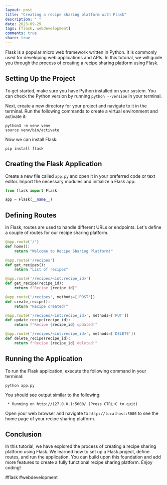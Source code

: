 ```yaml
---
layout: post
title: "Creating a recipe sharing platform with Flask"
description: " "
date: 2023-09-29
tags: [flask, webdevelopment]
comments: true
share: true
---
```


Flask is a popular micro web framework written in Python. It is commonly used for developing web applications and APIs. In this tutorial, we will guide you through the process of creating a recipe sharing platform using Flask.

## Setting Up the Project

To get started, make sure you have Python installed on your system. You can check the Python version by running `python --version` in your terminal.

Next, create a new directory for your project and navigate to it in the terminal. Run the following commands to create a virtual environment and activate it:

```shell
python3 -m venv venv
source venv/bin/activate
```

Now we can install Flask:

```shell
pip install flask
```

## Creating the Flask Application

Create a new file called `app.py` and open it in your preferred code or text editor. Import the necessary modules and initialize a Flask app:

```python
from flask import Flask

app = Flask(__name__)
```

## Defining Routes

In Flask, routes are used to handle different URLs or endpoints. Let's define a couple of routes for our recipe sharing platform.

```python
@app.route('/')
def home():
    return "Welcome to Recipe Sharing Platform!"

@app.route('/recipes')
def get_recipes():
    return "List of recipes"

@app.route('/recipes/<int:recipe_id>')
def get_recipe(recipe_id):
    return f"Recipe {recipe_id}"

@app.route('/recipes', methods=['POST'])
def create_recipe():
    return "Recipe created!"

@app.route('/recipes/<int:recipe_id>', methods=['PUT'])
def update_recipe(recipe_id):
    return f"Recipe {recipe_id} updated!"

@app.route('/recipes/<int:recipe_id>', methods=['DELETE'])
def delete_recipe(recipe_id):
    return f"Recipe {recipe_id} deleted!"
```

## Running the Application

To run the Flask application, execute the following command in your terminal:

```shell
python app.py
```

You should see output similar to the following:

```shell
 * Running on http://127.0.0.1:5000/ (Press CTRL+C to quit)
```

Open your web browser and navigate to `http://localhost:5000` to see the home page of your recipe sharing platform.

## Conclusion

In this tutorial, we have explored the process of creating a recipe sharing platform using Flask. We learned how to set up a Flask project, define routes, and run the application. You can build upon this foundation and add more features to create a fully functional recipe sharing platform. Enjoy coding!

#flask #webdevelopment
